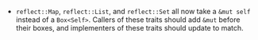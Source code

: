 - `reflect::Map`, `reflect::List`, and `reflect::Set` all now take a `&mut self` instead of a `Box<Self>`. Callers of these traits should add `&mut` before their boxes, and implementers of these traits should update to match.
